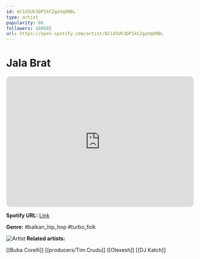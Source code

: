 ```yaml
---
id: 6C1X5Uh3DPIkC2gaVq00BL
type: artist
popularity: 60
followers: 169565
url: https://open.spotify.com/artist/6C1X5Uh3DPIkC2gaVq00BL
---
```

# Jala Brat

<iframe style="border-radius:12px" src="https://open.spotify.com/embed/artist/6C1X5Uh3DPIkC2gaVq00BL" width="100%" height="352" frameBorder="0" allowfullscreen="" allow="autoplay; clipboard-write; encrypted-media; fullscreen; picture-in-picture" loading="lazy"></iframe>

**Spotify URL:** [Link](https://open.spotify.com/artist/6C1X5Uh3DPIkC2gaVq00BL)

**Genre:**  #balkan_hip_hop #turbo_folk

![Artist](https://i.scdn.co/image/ab6761610000e5ebd0bf3e3c982eb5dae903fef6)
**Related artists:**

[[Buba Corelli]]
[[producers/Tim Crudu]]
[[Olexesh]]
[[DJ Katch]]
